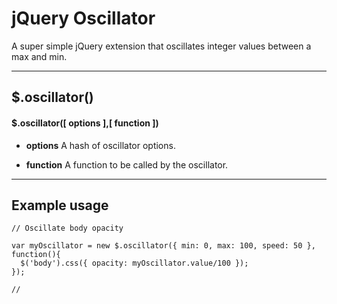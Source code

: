 # jQuery Oscillator

A super simple jQuery extension that oscillates integer values between a max and min.

---

## $.oscillator()

#### $.oscillator([ options ],[ function ])

* **options** A hash of oscillator options.

* **function** A function to be called by the oscillator.

---

## Example usage

```
// Oscillate body opacity

var myOscillator = new $.oscillator({ min: 0, max: 100, speed: 50 }, function(){
  $('body').css({ opacity: myOscillator.value/100 });
});

// 
```